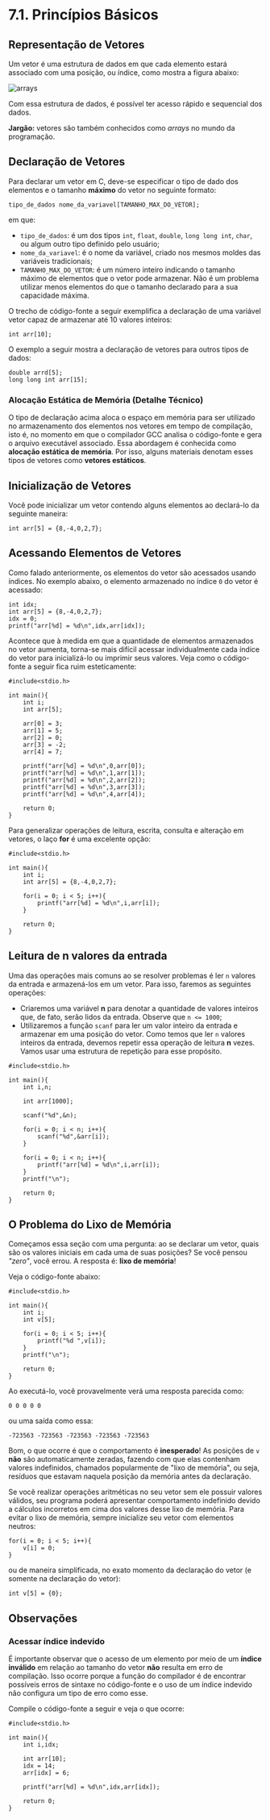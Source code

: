 # 7.1. Princípios Básicos

## Representação de Vetores

Um vetor é uma estrutura de dados em que cada elemento estará associado com uma posição, ou índice, como mostra a figura abaixo:

![arrays](images/arrays2.png)

Com essa estrutura de dados, é possível ter acesso rápido e sequencial dos dados.

**Jargão:** vetores são também conhecidos como *arrays* no mundo da programação.

## Declaração de Vetores

Para declarar um vetor em C, deve-se especificar o tipo de dado dos elementos e o tamanho **máximo** do vetor no seguinte formato:

```
tipo_de_dados nome_da_variavel[TAMANHO_MAX_DO_VETOR];
```

em que:

- ```tipo_de_dados```: é um dos tipos ```int```, ```float```, ```double```, ```long long int```, ```char```, ou algum outro tipo definido pelo usuário;
- ```nome_da_variavel```: é o nome da variável, criado nos mesmos moldes das variáveis tradicionais;
- ```TAMANHO_MAX_DO_VETOR```: é um número inteiro indicando o tamanho máximo de elementos que o vetor pode armazenar. Não é um problema utilizar menos elementos do que o tamanho declarado para a sua capacidade máxima.

O trecho de código-fonte a seguir exemplifica a declaração de uma variável vetor capaz de armazenar até 10 valores inteiros:

```
int arr[10];
```

O exemplo a seguir mostra a declaração de vetores para outros tipos de dados:

```
double arrd[5];
long long int arr[15];
```

### Alocação Estática de Memória (Detalhe Técnico)

O tipo de declaração acima aloca o espaço em memória para ser utilizado no armazenamento dos elementos nos vetores em tempo de compilação, isto é, no momento em que o compilador GCC analisa o código-fonte e gera o arquivo executável associado. Essa abordagem é conhecida como **alocação estática de memória**. Por isso, alguns materiais denotam esses tipos de vetores como **vetores estáticos**.

## Inicialização de Vetores

Você pode inicializar um vetor contendo alguns elementos ao declará-lo da seguinte maneira:

```
int arr[5] = {8,-4,0,2,7};
```

## Acessando Elementos de Vetores

Como falado anteriormente, os elementos do vetor são acessados usando índices. No exemplo abaixo, o elemento armazenado no índice ```0``` do vetor é acessado:

```
int idx;
int arr[5] = {8,-4,0,2,7};
idx = 0;
printf("arr[%d] = %d\n",idx,arr[idx]);
```

Acontece que à medida em que a quantidade de elementos armazenados no vetor aumenta, torna-se mais difícil acessar individualmente cada índice do vetor para inicializá-lo ou imprimir seus valores. Veja como o código-fonte a seguir fica ruim esteticamente:

```
#include<stdio.h>

int main(){
    int i;
    int arr[5];

    arr[0] = 3;
    arr[1] = 5;
    arr[2] = 0;
    arr[3] = -2;
    arr[4] = 7;

    printf("arr[%d] = %d\n",0,arr[0]);
    printf("arr[%d] = %d\n",1,arr[1]);
    printf("arr[%d] = %d\n",2,arr[2]);
    printf("arr[%d] = %d\n",3,arr[3]);
    printf("arr[%d] = %d\n",4,arr[4]);

    return 0;
}
```

Para generalizar operações de leitura, escrita, consulta e alteração em vetores, o laço **for** é uma excelente opção:

```
#include<stdio.h>

int main(){
    int i;
    int arr[5] = {8,-4,0,2,7};

    for(i = 0; i < 5; i++){
        printf("arr[%d] = %d\n",i,arr[i]);
    }

    return 0;
}
```

## Leitura de n valores da entrada

Uma das operações mais comuns ao se resolver problemas é ler ```n``` valores da entrada e armazená-los em um vetor. Para isso, faremos as seguintes operações:

- Criaremos uma variável **n** para denotar a quantidade de valores inteiros que, de fato, serão lidos da entrada. Observe que ```n <= 1000```;
- Utilizaremos a função ```scanf``` para ler um valor inteiro da entrada e armazenar em uma posição do vetor. Como temos que ler ```n``` valores inteiros da entrada, devemos repetir essa operação de leitura **n** vezes. Vamos usar uma estrutura de repetição para esse propósito.

```
#include<stdio.h>

int main(){
    int i,n;

    int arr[1000];

    scanf("%d",&n);

    for(i = 0; i < n; i++){
        scanf("%d",&arr[i]);
    }
    
    for(i = 0; i < n; i++){
        printf("arr[%d] = %d\n",i,arr[i]);
    }
    printf("\n");

    return 0;
}
```

## O Problema do Lixo de Memória

Começamos essa seção com uma pergunta: ao se declarar um vetor, quais são os valores iniciais em cada uma de suas posições? Se você pensou *"zero"*, você errou. A resposta é: **lixo de memória**!

Veja o código-fonte abaixo:

```
#include<stdio.h>

int main(){
    int i;
    int v[5];

    for(i = 0; i < 5; i++){
        printf("%d ",v[i]);
    }
    printf("\n");

    return 0;
}
```

Ao executá-lo, você provavelmente verá uma resposta parecida como:

```
0 0 0 0 0
```

ou uma saída como essa:

```
-723563 -723563 -723563 -723563 -723563
```

Bom, o que ocorre é que o comportamento é **inesperado**! As posições de ```v``` **não** são automaticamente zeradas, fazendo com que elas contenham valores indefinidos, chamados popularmente de "lixo de memória", ou seja, resíduos que estavam naquela posição da memória antes da declaração.

Se você realizar operações aritméticas no seu vetor sem ele possuir valores válidos, seu programa poderá apresentar comportamento indefinido devido a cálculos incorretos em cima dos valores desse lixo de memória. Para evitar o lixo de memória, sempre inicialize seu vetor com elementos neutros:

```
for(i = 0; i < 5; i++){
    v[i] = 0;
}
```

ou de maneira simplificada, no exato momento da declaração do vetor (e somente na declaração do vetor):

```
int v[5] = {0};
```

## Observações

### Acessar índice indevido

É importante observar que o acesso de um elemento por meio de um **índice inválido** em relação ao tamanho do vetor **não** resulta em erro de compilação. Isso ocorre porque a função do compilador é de encontrar possíveis erros de sintaxe no código-fonte e o uso de um índice indevido não configura um tipo de erro como esse.

Compile o código-fonte a seguir e veja o que ocorre:

```
#include<stdio.h>

int main(){
    int i,idx;

    int arr[10];
    idx = 14;
    arr[idx] = 6;

    printf("arr[%d] = %d\n",idx,arr[idx]);

    return 0;
}
```
